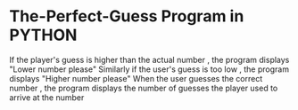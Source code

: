 # The-Perfect-Guess Program in PYTHON
If the player's guess is higher than the actual number , the program displays "Lower number please" 
Similarly if the user's guess is too low , the program displays "Higher number please"
When the user guesses the correct number , the program displays the number of guesses the player used to arrive at the number 
